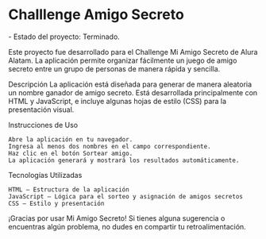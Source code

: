 <h1>Challlenge Amigo Secreto</h1>
- Estado del proyecto: Terminado.

Este proyecto fue desarrollado para el Challenge Mi Amigo Secreto de Alura Alatam. La aplicación permite organizar fácilmente un juego de amigo secreto entre un grupo de personas de manera rápida y sencilla.

Descripción
La aplicación está diseñada para generar de manera aleatoria un nombre ganador de amigo secreto. Está desarrollada principalmente con HTML y JavaScript, e incluye algunas hojas de estilo (CSS) para la presentación visual.

Instrucciones de Uso

    Abre la aplicación en tu navegador.
    Ingresa al menos dos nombres en el campo correspondiente.
    Haz clic en el botón Sortear amigo.
    La aplicación generará y mostrará los resultados automáticamente.

Tecnologías Utilizadas

    HTML – Estructura de la aplicación
    JavaScript – Lógica para el sorteo y asignación de amigos secretos
    CSS – Estilo y presentación

¡Gracias por usar Mi Amigo Secreto! Si tienes alguna sugerencia o encuentras algún problema, no dudes en compartir tu retroalimentación.
